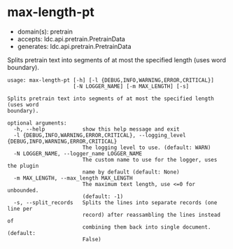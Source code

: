 # max-length-pt

* domain(s): pretrain
* accepts: ldc.api.pretrain.PretrainData
* generates: ldc.api.pretrain.PretrainData

Splits pretrain text into segments of at most the specified length (uses word boundary).

```
usage: max-length-pt [-h] [-l {DEBUG,INFO,WARNING,ERROR,CRITICAL}]
                     [-N LOGGER_NAME] [-m MAX_LENGTH] [-s]

Splits pretrain text into segments of at most the specified length (uses word
boundary).

optional arguments:
  -h, --help            show this help message and exit
  -l {DEBUG,INFO,WARNING,ERROR,CRITICAL}, --logging_level {DEBUG,INFO,WARNING,ERROR,CRITICAL}
                        The logging level to use. (default: WARN)
  -N LOGGER_NAME, --logger_name LOGGER_NAME
                        The custom name to use for the logger, uses the plugin
                        name by default (default: None)
  -m MAX_LENGTH, --max_length MAX_LENGTH
                        The maximum text length, use <=0 for unbounded.
                        (default: -1)
  -s, --split_records   Splits the lines into separate records (one line per
                        record) after reassambling the lines instead of
                        combining them back into single document. (default:
                        False)
```
